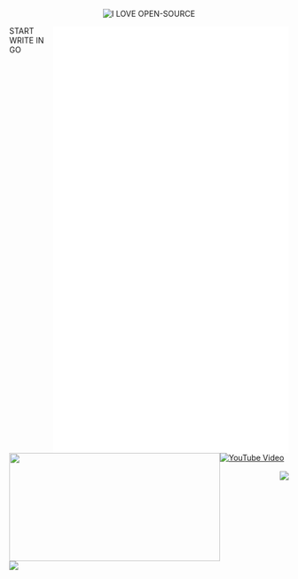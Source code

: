 <p align="center">
	<picture>
		<source
			media="(prefers-color-scheme: dark)"
			srcset="
				https://readme-typing-svg.demolab.com?font=&weight=600&size=40&pause=1000&color=FFFFFF&center=true&vCenter=true&random=false&width=435&height=60&lines=I+LOVE+OPEN+SOURCE
			"
		/>
		<source
			media="(prefers-color-scheme: light)"
			srcset="
				https://readme-typing-svg.demolab.com?font=&weight=600&size=40&pause=1000&color=000000&center=true&vCenter=true&random=false&width=435&height=60&lines=I+LOVE+OPEN+SOURCE
			"
		/>
		<img
			alt="I LOVE OPEN-SOURCE"
			src="https://readme-typing-svg.demolab.com?font=&weight=600&size=40&pause=1000&color=FFFFFF&center=true&vCenter=true&random=false&width=435&height=60&lines=I+LOVE+OPEN-SOURCE"
		/>
	</picture>
</p>

<p align="left">
	<a href="https://github.com/lowlighter/metrics">
		<img width="425" align="right" src="/github-metrics.svg" />
	</a>
	<a href="https://discord.com/users/579544867626024960">
		<img
			width="380"
			height="195"
			align="left"
			src="https://lanyard.cnrad.dev/api/579544867626024960?bg=FFFFFF00&animated=true&idleMessage=Well%2C%20the%20world%20sucks%2C%20but%20the%20engineering%20world%20is%20nice&borderRadius=30px"
		/>
	</a>
	<img
		width="380"
		align="left"
		src="https://github-read-me-stats.vercel.app/api?username=yorukot&show_icons=true&theme=calm"
	/>
</p>

<p align="left">START WRITE IN GO</p>

<p align="left">
	<a href="https://www.youtube.com/watch?v=LJvEIjRBSDA" target="_blank">
		<img width="380" src="https://img.youtube.com/vi/LJvEIjRBSDA/0.jpg" alt="YouTube Video" />
	</a>
</p>

<p align="right">
	<img
		align="center"
		src="https://komarev.com/ghpvc/?username=yorukot&style=flat-square&base=500"
	/>
</p>
